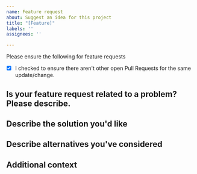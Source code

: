 ```yaml
---
name: Feature request
about: Suggest an idea for this project
title: "[Feature]"
labels: ''
assignees: ''

---
```


Please ensure the following for feature requests
- [x] I checked to ensure there aren't other open Pull Requests for the same update/change.

## Is your feature request related to a problem? Please describe.
<!-- A clear and concise description of what the problem is. Ex. I'm always frustrated when [...] -->

## Describe the solution you'd like
<!-- A clear and concise description of what you want to happen -->

## Describe alternatives you've considered
<!-- A clear and concise description of any alternative solutions or features you've considered --> 

## Additional context
<!-- Add any other context or screenshots about the feature request here -->
